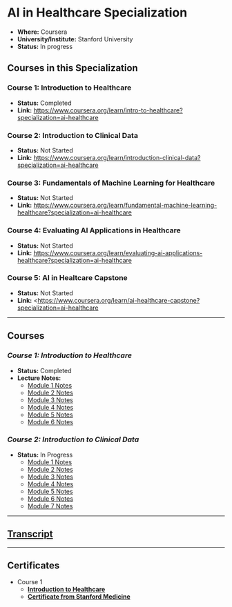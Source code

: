 # AI in Healthcare Specialization

*   **Where:** Coursera
*   **University/Institute:** Stanford University
*   **Status:** In progress

## Courses in this Specialization

### **Course 1: Introduction to Healthcare**

*   **Status:** Completed
*   **Link:** https://www.coursera.org/learn/intro-to-healthcare?specialization=ai-healthcare

### **Course 2: Introduction to Clinical Data**

*   **Status:** Not Started
*   **Link:** https://www.coursera.org/learn/introduction-clinical-data?specialization=ai-healthcare

### **Course 3: Fundamentals of Machine Learning for Healthcare**

*   **Status:** Not Started
*   **Link:** https://www.coursera.org/learn/fundamental-machine-learning-healthcare?specialization=ai-healthcare

### **Course 4: Evaluating AI Applications in Healthcare**

*   **Status:** Not Started
*   **Link:** https://www.coursera.org/learn/evaluating-ai-applications-healthcare?specialization=ai-healthcare

### **Course 5: AI in Healtcare Capstone**

*   **Status:** Not Started
*   **Link:** \<https://www.coursera.org/learn/ai-healthcare-capstone?specialization=ai-healthcare

---

## Courses

### _**Course 1: Introduction to Healthcare**_

*   **Status:** Completed
*   **Lecture Notes:**
    *   [Module 1 Notes](/L1/Week1.md)
    *   [Module 2 Notes](/L1/Week2.md)
    *   [Module 3 Notes](/L1/Week3.md)
    *   [Module 4 Notes](/L1/Week4.md)
    *   [Module 5 Notes](/L1/Week5.md)
    *   [Module 6 Notes](/L1/Week6.md)

### _**Course 2: Introduction to Clinical Data**_

*   **Status:** In Progress
    *   [Module 1 Notes](/L2/W1/lecture_note.ipynb)
    *   [Module 2 Notes](/L2/W2/lecture_note.ipynb)
    *   [Module 3 Notes](/L2/W3/lecture_note.ipynb)
    *   [Module 4 Notes](/L2/W4/lecture_note.ipynb)
    *   [Module 5 Notes](/L2/W5/lecture_note.ipynb)
    *   [Module 6 Notes](/L2/W6/lecture_note.ipynb)
    *   [Module 7 Notes](/L2/W7/lecture_note.ipynb)

---

## [Transcript](/transcript.pdf)

---

## Certificates

*   Course 1
    *   [**Introduction to Healthcare**](https://coursera.org/share/214c6648c717d5dd09f4ca54690733f2)
    *   [**Certificate from Stanford Medicine**](https://stanford.cloud-cme.com/TranscriptPopUp.aspx?UserID=390919&CECreditsPKey=1060862&Certificate=1)